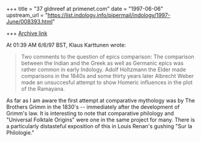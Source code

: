 +++
title = "37 gldnreef at primenet.com"
date = "1997-06-06"
upstream_url = "https://list.indology.info/pipermail/indology/1997-June/008393.html"

+++
[Archive link](https://list.indology.info/pipermail/indology/1997-June/008393.html)

At 01:39 AM 6/6/97 BST, Klaus Karttunen wrote:
>
>Two comments to the question of epics comparison:
>The comparison between the Indian  and the Greek as well as Germanic 
>epics was rather common in early Indology. Adolf Holtzmann the Elder 
>made comparisons in the 1840s and some thirty years later Albrecht Weber 
>made an unsuccesful attempt to show Homeric influences in the plot of 
>the Ramayana.

As far as I am aware the first attempt at comparative mythology was by The
Brothers Grimm in the 1830's -- immediately after the development of Grimm's
law. It is interesting to note that comparative philology and "Universal
Folktale Origins" were one in the same project for many.  There is a
particularly distasteful exposition of this in Louis Renan's gushing "Sur la
Philologie."





